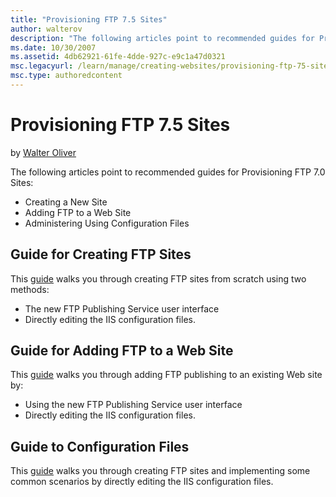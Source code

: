 ```yaml
---
title: "Provisioning FTP 7.5 Sites"
author: walterov
description: "The following articles point to recommended guides for Provisioning FTP 7.0 Sites: Creating a New Site Adding FTP to a Web Site Administering Using Configura..."
ms.date: 10/30/2007
ms.assetid: 4db62921-61fe-4dde-927c-e9c1a47d0321
msc.legacyurl: /learn/manage/creating-websites/provisioning-ftp-75-sites
msc.type: authoredcontent
---
```

Provisioning FTP 7.5 Sites
====================
by [Walter Oliver](https://github.com/walterov)

The following articles point to recommended guides for Provisioning FTP 7.0 Sites:

- Creating a New Site
- Adding FTP to a Web Site
- Administering Using Configuration Files

## Guide for Creating FTP Sites

This [guide](../../publish/using-the-ftp-service/creating-a-new-ftp-site-in-iis-7.md "Creating a New FTP Site") walks you through creating FTP sites from scratch using two methods:

- The new FTP Publishing Service user interface
- Directly editing the IIS configuration files.

## Guide for Adding FTP to a Web Site

This [guide](../../publish/using-the-ftp-service/adding-ftp-publishing-to-a-web-site-in-iis-7.md "Addinf FTP to a Web Site") walks you through adding FTP publishing to an existing Web site by:

- Using the new FTP Publishing Service user interface
- Directly editing the IIS configuration files.

## Guide to Configuration Files

This [guide](../../publish/using-the-ftp-service/index.md "Administering useing Configuration Files") walks you through creating FTP sites and implementing some common scenarios by directly editing the IIS configuration files.